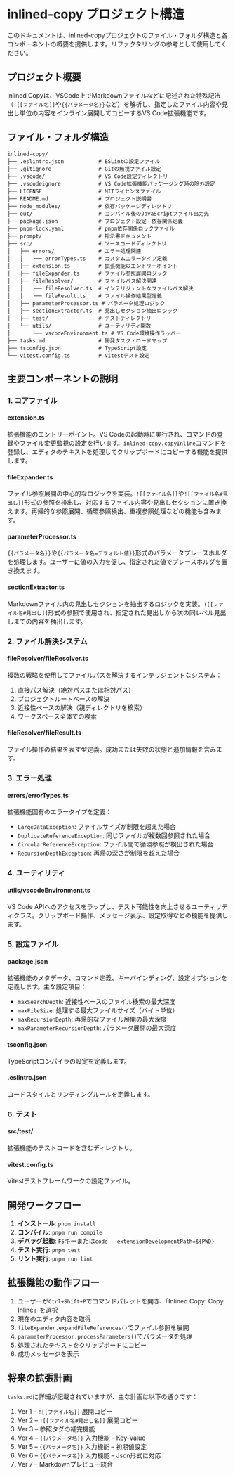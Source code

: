 # inlined-copy プロジェクト構造

このドキュメントは、inlined-copyプロジェクトのファイル・フォルダ構造と各コンポーネントの概要を提供します。リファクタリングの参考として使用してください。

## プロジェクト概要

inlined Copyは、VSCode上でMarkdownファイルなどに記述された特殊記法（`![[ファイル名]]`や`{{パラメータ名}}`など）を解析し、指定したファイル内容や見出し単位の内容をインライン展開してコピーするVS Code拡張機能です。

## ファイル・フォルダ構造

```
inlined-copy/
├── .eslintrc.json           # ESLintの設定ファイル
├── .gitignore               # Gitの無視ファイル設定
├── .vscode/                 # VS Code設定ディレクトリ
├── .vscodeignore            # VS Code拡張機能パッケージング時の除外設定
├── LICENSE                  # MITライセンスファイル
├── README.md                # プロジェクト説明書
├── node_modules/            # 依存パッケージディレクトリ
├── out/                     # コンパイル後のJavaScriptファイル出力先
├── package.json             # プロジェクト設定・依存関係定義
├── pnpm-lock.yaml           # pnpm依存関係ロックファイル
├── prompt/                  # 指示書ドキュメント
├── src/                     # ソースコードディレクトリ
│   ├── errors/              # エラー処理関連
│   │   └── errorTypes.ts    # カスタムエラータイプ定義
│   ├── extension.ts         # 拡張機能のエントリーポイント
│   ├── fileExpander.ts      # ファイル参照展開ロジック
│   ├── fileResolver/        # ファイルパス解決関連
│   │   ├── fileResolver.ts  # インテリジェントなファイルパス解決
│   │   └── fileResult.ts    # ファイル操作結果型定義
│   ├── parameterProcessor.ts # パラメータ処理ロジック
│   ├── sectionExtractor.ts  # 見出しセクション抽出ロジック
│   ├── test/                # テストディレクトリ
│   └── utils/               # ユーティリティ関数
│       └── vscodeEnvironment.ts # VS Code環境操作ラッパー
├── tasks.md                 # 開発タスク・ロードマップ
├── tsconfig.json            # TypeScript設定
└── vitest.config.ts         # Vitestテスト設定
```

## 主要コンポーネントの説明

### 1. コアファイル

#### extension.ts
拡張機能のエントリーポイント。VS Codeの起動時に実行され、コマンドの登録やファイル変更監視の設定を行います。`inlined-copy.copyInline`コマンドを登録し、エディタのテキストを処理してクリップボードにコピーする機能を提供します。

#### fileExpander.ts
ファイル参照展開の中心的なロジックを実装。`![[ファイル名]]`や`![[ファイル名#見出し]]`形式の参照を検出し、対応するファイル内容や見出しセクションに置き換えます。再帰的な参照展開、循環参照検出、重複参照処理などの機能も含みます。

#### parameterProcessor.ts
`{{パラメータ名}}`や`{{パラメータ名=デフォルト値}}`形式のパラメータプレースホルダを処理します。ユーザーに値の入力を促し、指定された値でプレースホルダを置き換えます。

#### sectionExtractor.ts
Markdownファイル内の見出しセクションを抽出するロジックを実装。`![[ファイル名#見出し]]`形式の参照で使用され、指定された見出しから次の同レベル見出しまでの内容を抽出します。

### 2. ファイル解決システム

#### fileResolver/fileResolver.ts
複数の戦略を使用してファイルパスを解決するインテリジェントなシステム：
1. 直接パス解決（絶対パスまたは相対パス）
2. プロジェクトルートベースの解決
3. 近接性ベースの解決（親ディレクトリを検索）
4. ワークスペース全体での検索

#### fileResolver/fileResult.ts
ファイル操作の結果を表す型定義。成功または失敗の状態と追加情報を含みます。

### 3. エラー処理

#### errors/errorTypes.ts
拡張機能固有のエラータイプを定義：
- `LargeDataException`: ファイルサイズが制限を超えた場合
- `DuplicateReferenceException`: 同じファイルが複数回参照された場合
- `CircularReferenceException`: ファイル間で循環参照が検出された場合
- `RecursionDepthException`: 再帰の深さが制限を超えた場合

### 4. ユーティリティ

#### utils/vscodeEnvironment.ts
VS Code APIへのアクセスをラップし、テスト可能性を向上させるユーティリティクラス。クリップボード操作、メッセージ表示、設定取得などの機能を提供します。

### 5. 設定ファイル

#### package.json
拡張機能のメタデータ、コマンド定義、キーバインディング、設定オプションを定義します。主な設定項目：
- `maxSearchDepth`: 近接性ベースのファイル検索の最大深度
- `maxFileSize`: 処理する最大ファイルサイズ（バイト単位）
- `maxRecursionDepth`: 再帰的なファイル展開の最大深度
- `maxParameterRecursionDepth`: パラメータ展開の最大深度

#### tsconfig.json
TypeScriptコンパイラの設定を定義します。

#### .eslintrc.json
コードスタイルとリンティングルールを定義します。

### 6. テスト

#### src/test/
拡張機能のテストコードを含むディレクトリ。

#### vitest.config.ts
Vitestテストフレームワークの設定ファイル。

## 開発ワークフロー

1. **インストール**: `pnpm install`
2. **コンパイル**: `pnpm run compile`
3. **デバッグ起動**: `F5`キーまたは`code --extensionDevelopmentPath=${PWD}`
4. **テスト実行**: `pnpm test`
5. **リント実行**: `pnpm run lint`

## 拡張機能の動作フロー

1. ユーザーが`Ctrl+Shift+P`でコマンドパレットを開き、「Inlined Copy: Copy Inline」を選択
2. 現在のエディタ内容を取得
3. `fileExpander.expandFileReferences()`でファイル参照を展開
4. `parameterProcessor.processParameters()`でパラメータを処理
5. 処理されたテキストをクリップボードにコピー
6. 成功メッセージを表示

## 将来の拡張計画

`tasks.md`に詳細が記載されていますが、主な計画は以下の通りです：

1. Ver 1 – `![[ファイル名]]` 展開コピー
2. Ver 2 – `![[ファイル名#見出し名]]` 展開コピー
3. Ver 3 – 参照タグの補完機能
4. Ver 4 – `{{パラメータ名}}` 入力機能 – Key-Value
5. Ver 5 – `{{パラメータ名}}` 入力機能 – 初期値設定
6. Ver 6 – `{{パラメータ名}}` 入力機能 – Json形式に対応
7. Ver 7 – Markdownプレビュー統合
